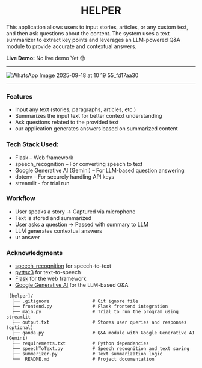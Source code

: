 <h1 align="center"> HELPER</h1>

This application allows users to input stories, articles, or any custom text, and then ask questions about the content. The system uses a text summarizer to extract key points and leverages an LLM-powered Q&A module to provide accurate and contextual answers.

**Live Demo:** No live demo Yet 😔

---

![WhatsApp Image 2025-09-18 at 10 19 55_fd17aa30](https://github.com/user-attachments/assets/9d37a5c7-42fd-4426-9ff0-9d3e9818cae9)


---
### Features
-  Input any text (stories, paragraphs, articles, etc.)
-  Summarizes the input text for better context understanding
-  Ask questions related to the provided text
-  our application generates answers based on summarized content

### Tech Stack Used:
 - Flask – Web framework
 - speech_recognition – For converting speech to text
 - Google Generative AI (Gemini) – For LLM-based question answering
 - dotenv – For securely handling API keys
 - streamlit - for trial run 

### Workflow
 - User speaks a story → Captured via microphone
 -  Text is stored and summarized
 - User asks a question → Passed with summary to LLM
 - LLM generates contextual answers
 - ur answer

### Acknowledgments
- [speech_recognition](https://pypi.org/project/SpeechRecognition/) for speech-to-text
- [pyttsx3](https://pypi.org/project/pyttsx3/) for text-to-speech
- [Flask](https://flask.palletsprojects.com/) for the web framework
- [Google Generative AI](https://ai.google.dev/) for the LLM-based Q&A

```
 [helper]/
  │── .gitignore                # Git ignore file
  ├── frontend.py               # Flask frontend integration
  ├── main.py                   # Trial to run the program using streamlit
  ├── output.txt                # Stores user queries and responses (optional)
  ├── qanda.py                  # Q&A module with Google Generative AI (Gemini)
  ├── requirements.txt          # Python dependencies
  ├── speechToText.py           # Speech recognition and text saving
  ├── summerizer.py             # Text summarization logic
  └──  README.md                # Project documentation
```


